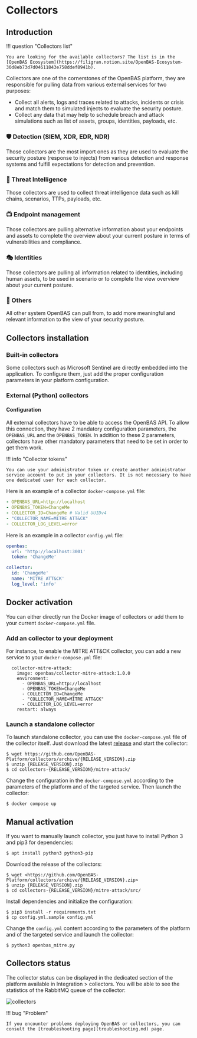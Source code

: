 # Collectors

## Introduction

!!! question "Collectors list"

    You are looking for the available collectors? The list is in the [OpenBAS Ecosystem](https://filigran.notion.site/OpenBAS-Ecosystem-30d8eb73d7d04611843e758ddef8941b).

Collectors are one of the cornerstones of the OpenBAS platform, they are responsible for pulling data from various external services for two purposes:

- Collect all alerts, logs and traces related to attacks, incidents or crisis and match them to simulated injects to evaluate the security posture. 
- Collect any data that may help to schedule breach and attack simulations such as list of assets, groups, identities, payloads, etc.

### 🛡️ Detection (SIEM, XDR, EDR, NDR)

Those collectors are the most import ones as they are used to evaluate the security posture (response to injects) from various detection and response systems and fulfill expectations for detection and prevention.

### 🧬 Threat Intelligence

Those collectors are used to collect threat intelligence data such as kill chains, scenarios, TTPs, payloads, etc.

### 📺 Endpoint management

Those collectors are pulling alternative information about your endpoints and assets to complete the overview about your current posture in terms of vulnerabilities and compliance.

### 🎭 Identities

Those collectors are pulling all information related to identities, including human assets, to be used in scenario or to complete the view overview about your current posture.

### 🔭 Others

All other system OpenBAS can pull from, to add more meaningful and relevant information to the view of your security posture.


## Collectors installation

### Built-in collectors

Some collectors such as Microsoft Sentinel are directly embedded into the application. To configure them, just add the proper configuration parameters in your platform configuration.

### External (Python) collectors

#### Configuration

All external collectors have to be able to access the OpenBAS API. To allow this connection, they have 2 mandatory configuration parameters, the `OPENBAS_URL` and the `OPENBAS_TOKEN`. In addition to these 2 parameters, collectors have other mandatory parameters that need to be set in order to get them work.

!!! info "Collector tokens"

    You can use your administrator token or create another administrator service account to put in your collectors. It is not necessary to have one dedicated user for each collector.

Here is an example of a collector `docker-compose.yml` file:
```yaml
- OPENBAS_URL=http://localhost
- OPENBAS_TOKEN=ChangeMe
- COLLECTOR_ID=ChangeMe # Valid UUIDv4
- "COLLECTOR_NAME=MITRE ATT&CK"
- COLLECTOR_LOG_LEVEL=error
```

Here is an example in a collector `config.yml` file:

```yaml
openbas:
  url: 'http://localhost:3001'
  token: 'ChangeMe'

collector:
  id: 'ChangeMe'
  name: 'MITRE ATT&CK'
  log_level: 'info'
```

## Docker activation

You can either directly run the Docker image of collectors or add them to your current `docker-compose.yml` file.

### Add an collector to your deployment

For instance, to enable the MITRE ATT&CK collector, you can add a new service to your `docker-compose.yml` file:

```docker
  collector-mitre-attack:
    image: openbas/collector-mitre-attack:1.0.0
    environment:
      - OPENBAS_URL=http://localhost
      - OPENBAS_TOKEN=ChangeMe
      - COLLECTOR_ID=ChangeMe
      - "COLLECTOR_NAME=MITRE ATT&CK"
      - COLLECTOR_LOG_LEVEL=error
    restart: always
```

### Launch a standalone collector

To launch standalone collector, you can use the `docker-compose.yml` file of the collector itself. Just download the latest [release](https://github.com/OpenBAS-Platform/collectors/releases) and start the collector:

```
$ wget https://github.com/OpenBAS-Platform/collectors/archive/{RELEASE_VERSION}.zip
$ unzip {RELEASE_VERSION}.zip
$ cd collectors-{RELEASE_VERSION}/mitre-attack/
```

Change the configuration in the `docker-compose.yml` according to the parameters of the platform and of the targeted service. Then launch the collector:

```
$ docker compose up
```

## Manual activation

If you want to manually launch collector, you just have to install Python 3 and pip3 for dependencies:

```
$ apt install python3 python3-pip
```

Download the release of the collectors:

```
$ wget <https://github.com/OpenBAS-Platform/collectors/archive/{RELEASE_VERSION}.zip>
$ unzip {RELEASE_VERSION}.zip
$ cd collectors-{RELEASE_VERSION}/mitre-attack/src/
```

Install dependencies and initialize the configuration:

```
$ pip3 install -r requirements.txt
$ cp config.yml.sample config.yml
```

Change the `config.yml` content according to the parameters of the platform and of the targeted service and launch the collector:

```
$ python3 openbas_mitre.py
```

## Collectors status

The collector status can be displayed in the dedicated section of the platform available in Integration > collectors. You will be able to see the statistics of the RabbitMQ queue of the collector:

![collectors](assets/collectors-status.png)

!!! bug "Problem"

    If you encounter problems deploying OpenBAS or collectors, you can consult the [troubleshooting page](troubleshooting.md) page.
